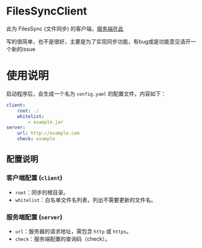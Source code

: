 # FilesSyncClient

此为 FilesSync (文件同步) 的客户端，[服务端在此](https://github.com/KLXLjun/FilesSyncServer)

写的很简单，也不是很好，主要是为了实现同步功能，有bug或是功能意见请开一个新的issue

# 使用说明

启动程序后，会生成一个名为 ```config.yaml``` 的配置文件，内容如下：

```yaml
client:
    root: ./
    whitelist:
        - example.jar
server:
    url: http://example.com
    check: example
```

## 配置说明

### 客户端配置 (`client`)

- `root`：同步的根目录。
- `whitelist`：白名单文件名列表，列出不需要更新的文件名。

### 服务端配置 (`server`)

- `url`：服务器的请求地址，需包含 `http` 或 `https`。
- `check`：服务端配置的查询码（check）。
